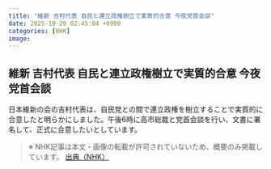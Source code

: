 ```yaml
---
title: "維新 吉村代表 自民と連立政権樹立で実質的合意 今夜党首会談"
date: 2025-10-20 02:45:04 +0900
categories: [NHK]
image: 
---
```

## 維新 吉村代表 自民と連立政権樹立で実質的合意 今夜党首会談

日本維新の会の吉村代表は、自民党との間で連立政権を樹立することで実質的に合意したと明らかにしました。午後6時に高市総裁と党首会談を行い、文書に署名して、正式に合意したいとしています。

> ※ NHK記事は本文・画像の転載が許可されていないため、概要のみ掲載しています。
[出典（NHK）](http://www3.nhk.or.jp/news/html/20251020/k10014953711000.html)
